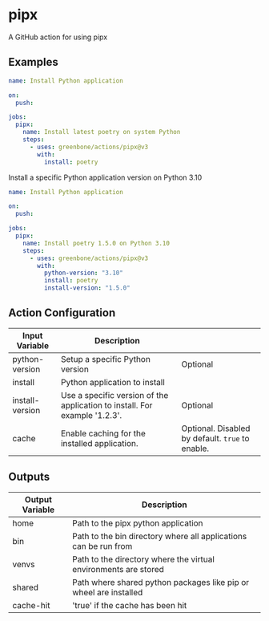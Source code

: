# pipx

A GitHub action for using pipx

## Examples

```yaml
name: Install Python application

on:
  push:

jobs:
  pipx:
    name: Install latest poetry on system Python
    steps:
      - uses: greenbone/actions/pipx@v3
        with:
          install: poetry
```

Install a specific Python application version on Python 3.10

```yaml
name: Install Python application

on:
  push:

jobs:
  pipx:
    name: Install poetry 1.5.0 on Python 3.10
    steps:
      - uses: greenbone/actions/pipx@v3
        with:
          python-version: "3.10"
          install: poetry
          install-version: "1.5.0"
```

## Action Configuration

|Input Variable|Description| |
|--------------|-----------|-|
| python-version | Setup a specific Python version | Optional |
| install | Python application to install | |
| install-version |  Use a specific version of the application to install. For example '1.2.3'. | Optional |
| cache | Enable caching for the installed application. | Optional. Disabled by default. `true` to enable. |

## Outputs

|Output Variable|Description|
|---------------|-----------|
| home | Path to the pipx python application |
| bin | Path to the bin directory where all applications can be run from |
| venvs | Path to the directory where the virtual environments are stored |
| shared | Path where shared python packages like pip or wheel are installed |
| cache-hit | 'true' if the cache has been hit |
